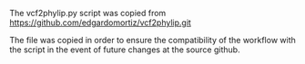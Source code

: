 The vcf2phylip.py script was copied from https://github.com/edgardomortiz/vcf2phylip.git 

The file was copied in order to ensure the compatibility of the workflow with the script in the event of future changes at the source github. 
